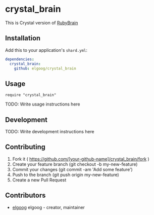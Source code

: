 # crystal_brain

This is Crystal version of [RubyBrain](https://github.com/elgoog/ruby_brain)

## Installation


Add this to your application's `shard.yml`:

```yaml
dependencies:
  crystal_brain:
    github: elgoog/crystal_brain
```


## Usage


```crystal
require "crystal_brain"
```


TODO: Write usage instructions here

## Development

TODO: Write development instructions here

## Contributing

1. Fork it ( https://github.com/[your-github-name]/crystal_brain/fork )
2. Create your feature branch (git checkout -b my-new-feature)
3. Commit your changes (git commit -am 'Add some feature')
4. Push to the branch (git push origin my-new-feature)
5. Create a new Pull Request

## Contributors

- [elgoog](https://github.com/elgoog) elgoog - creator, maintainer
